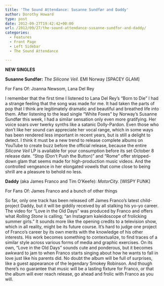 ```yaml
---
title: 'The Sound Attendance: Susanne Sundfør and Daddy'
author: Dorothy Howard
type: post
date: 2012-09-27T19:42:42+00:00
url: /2012/09/27/the-sound-attendance-susanne-sundfor-and-daddy/
categories:
  - Features
  - Front Page
  - Left Sidebar
  - The Sound Attendance

---
```

**NEW SINGLES**

**Susanne Sundfør:** _The Silicone Veil._ EMI Norway [SPACEY GLAM]

For Fans Of: Joanna Newsom, Lana Del Rey

I remember that the first time I listened to Lana Del Rey’s “Born to Die” I had a strange feeling that the song was made for me. It had taken the parts of pop that I think are legitimately dramatic and beautiful and breathed life into them. After listening to the lead single “White Foxes” by Norway’s Susanne Sundfør this week, I had a similar sensation only even more gratifying. Her voice soars over twerky synths like a satanic Dolly-Pardon. Even those who don’t like her sound can appreciate her vocal range, which in some ways has been rendered less important in recent years, but is still a delight to detect. I think it must be a new trend to release complete albums on YouTube to create buzz before the official release, because the entire _Silicone Veil_ LP is available for your consumption before its set October 8 release date. “Stop (Don’t Push the Button)” and “Rome” offer stripped-down glam that seems made for high-production music videos. And the controlled vengeance in her elongated vowels that come close to being shrill are a pleasure to behold no less.

**Daddy** (aka James Franco and Tim O’Keefe): _MotorCity._ [WISPY FUNK]

For Fans Of: James Franco and a bunch of other things

So far, only one track has been released off James Franco’s latest child-project Daddy, but it will be giddily received by all stalking his yo-yo career. The video for “Love in the Old Days” was produced by Franco and offers what _Rolling Stone_ is calling; “an Instagram kaleidoscope of frolicking summer girls.” It sounds more like the opening credits to a television show, which in all reality, might be its future course. It’s hard to judge one project of Franco’s career by its own merits with the knowledge of his other interests. His work becomes something to contextualize, to find traces of a similar style across various forms of media and graphic exercises. On its own, “Love in the Old Days” sounds cute and ponderous, but it becomes awkward to jam to when Franco starts singing about how he wants to fall in love just like his parents did. No doubt the album will be full of surprises, like a guest appearance of the legendary Smokey Robinson. And though there’s no guarantee that music will be a lasting fixture for Franco, or that the album will ever reach release, go ahead and frolic with Franco as you will.